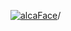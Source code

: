 [![alcaFace](https://camo.githubusercontent.com/2ee094c4af74cb0ec2e19388fccfb809837623e3/68747470733a2f2f7374617469632d63646e2e6a74766e772e6e65742f656d6f7469636f6e732f76312f3332383632362f312e30)](https://twitch.tv/Alca)/

<!--
# My "Popular" CodePens

<table>
	<tr>
		<th></th>
		<th>Title</th>
		<th>Last updated</th>
	</tr>
	<tr>
		<td><a href="https://codepen.io/Alca/pen/wvEymYV" rel="nofollow"><img src="https://codepen.io/alca/pen/wvEymYV/image/default.png" width="100" height="56.25"></a></td>
		<td><a href="https://codepen.io/Alca/pen/wvEymYV" rel="nofollow">A Pen by Jacob Foster</a></td>
		<td>Mar 13, 2023</td>
	</tr>
	<tr>
		<td><a href="https://codepen.io/Alca/pen/JjapOdE" rel="nofollow"><img src="https://codepen.io/alca/pen/JjapOdE/image/default.png" width="100" height="56.25"></a></td>
		<td><a href="https://codepen.io/Alca/pen/JjapOdE" rel="nofollow">A Pen by Jacob Foster</a></td>
		<td>Mar 13, 2023</td>
	</tr>
	<tr>
		<td><a href="https://codepen.io/Alca/pen/VwGMvPO" rel="nofollow"><img src="https://codepen.io/alca/pen/VwGMvPO/image/default.png" width="100" height="56.25"></a></td>
		<td><a href="https://codepen.io/Alca/pen/VwGMvPO" rel="nofollow">FPS Checker</a></td>
		<td>Mar 8, 2023</td>
	</tr>
	<tr>
		<td><a href="https://codepen.io/Alca/pen/ZEMJRNJ" rel="nofollow"><img src="https://codepen.io/alca/pen/ZEMJRNJ/image/default.png" width="100" height="56.25"></a></td>
		<td><a href="https://codepen.io/Alca/pen/ZEMJRNJ" rel="nofollow">A Pen by Jacob Foster</a></td>
		<td>Mar 7, 2023</td>
	</tr>
	<tr>
		<td><a href="https://codepen.io/Alca/pen/NWLgMwo" rel="nofollow"><img src="https://codepen.io/alca/pen/NWLgMwo/image/default.png" width="100" height="56.25"></a></td>
		<td><a href="https://codepen.io/Alca/pen/NWLgMwo" rel="nofollow">BIG CLOCK</a></td>
		<td>Mar 5, 2023</td>
	</tr>
	<tr>
		<td><a href="https://codepen.io/Alca/pen/XWPgEKy" rel="nofollow"><img src="https://codepen.io/alca/pen/XWPgEKy/image/default.png" width="100" height="56.25"></a></td>
		<td><a href="https://codepen.io/Alca/pen/XWPgEKy" rel="nofollow">A Pen by Jacob Foster</a></td>
		<td>Mar 5, 2023</td>
	</tr>
	<tr>
		<td><a href="https://codepen.io/Alca/pen/bGxRewr" rel="nofollow"><img src="https://codepen.io/alca/pen/bGxRewr/image/default.png" width="100" height="56.25"></a></td>
		<td><a href="https://codepen.io/Alca/pen/bGxRewr" rel="nofollow">Beziers in 3D ish</a></td>
		<td>Mar 8, 2023</td>
	</tr>
	<tr>
		<td><a href="https://codepen.io/Alca/pen/ZEMLYov" rel="nofollow"><img src="https://codepen.io/alca/pen/ZEMLYov/image/default.png" width="100" height="56.25"></a></td>
		<td><a href="https://codepen.io/Alca/pen/ZEMLYov" rel="nofollow">Particality</a></td>
		<td>Mar 2, 2023</td>
	</tr>
	<tr>
		<td><a href="https://codepen.io/Alca/pen/rNZNPwq" rel="nofollow"><img src="https://codepen.io/alca/pen/rNZNPwq/image/default.png" width="100" height="56.25"></a></td>
		<td><a href="https://codepen.io/Alca/pen/rNZNPwq" rel="nofollow">A Pen by Jacob Foster</a></td>
		<td>Feb 15, 2023</td>
	</tr>
	<tr>
		<td><a href="https://codepen.io/Alca/pen/KKxKPVQ" rel="nofollow"><img src="https://codepen.io/alca/pen/KKxKPVQ/image/default.png" width="100" height="56.25"></a></td>
		<td><a href="https://codepen.io/Alca/pen/KKxKPVQ" rel="nofollow">eCDP Serial Code Generator...</a></td>
		<td>Feb 14, 2023</td>
	</tr>
</table>

---

###### Last updated: Tue, 14 Mar 2023 05:01:18 GMT
-->
